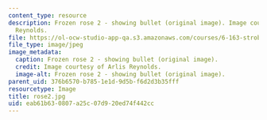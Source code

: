 ```yaml
---
content_type: resource
description: Frozen rose 2 - showing bullet (original image). Image courtesy of Arlis
  Reynolds.
file: https://ol-ocw-studio-app-qa.s3.amazonaws.com/courses/6-163-strobe-project-laboratory-fall-2005/eab61b630807a25c07d920ed74f442cc_rose2.jpg
file_type: image/jpeg
image_metadata:
  caption: Frozen rose 2 - showing bullet (original image).
  credit: Image courtesy of Arlis Reynolds.
  image-alt: Frozen rose 2 - showing bullet (original image).
parent_uid: 376b6570-b785-1e1d-9d5b-f6d2d3b35fff
resourcetype: Image
title: rose2.jpg
uid: eab61b63-0807-a25c-07d9-20ed74f442cc
---
```

